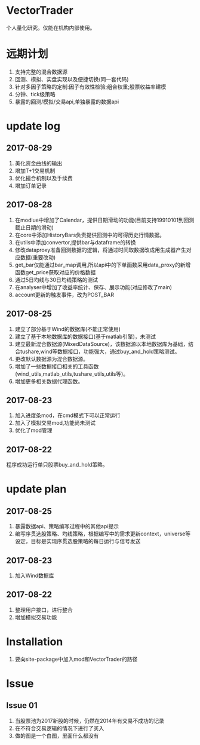 # VectorTrader
个人量化研究。仅能在机构内部使用。

# 远期计划
1. 支持完整的混合数据源
2. 回测、模拟、实盘实现以及便捷切换(同一套代码)
3. 针对多因子策略的定制:因子有效性检验;组合权重;股票收益率建模
4. 分钟、tick级策略
5. 暴露的回测/模拟/交易api,单独暴露的数据api

# update log
## 2017-08-29
1. 美化资金曲线的输出
2. 增加T+1交易机制
3. 优化撮合机制以及手续费
4. 增加订单记录

## 2017-08-28
1. 在modlue中增加了Calendar，提供日期滑动的功能(目前支持19910101到回测截止日期的滑动)
2. 在core中添加HistoryBars负责提供回测中的可得历史行情数据。
3. 在utils中添加convertor,提供bar与dataframe的转换
4. 修改dataproxy准备回测数据的逻辑，将通过时间取数据改成用生成器产生对应数据(重要改动)
5. get_bar仅能通过bar_map调用,所以api中的下单函数采用data_proxy的新增函数get_price获取对应的价格数据
6. 通过5日均线与30日均线策略的测试
7. 在analyser中增加了收益率统计、保存、展示功能(对应修改了main)
8. account更新的触发事件，改为POST_BAR

## 2017-08-25
1. 建立了部分基于Wind的数据库(不能正常使用)
2. 建立了基于本地数据库的数据接口(基于matlab引擎)，未测试
3. 建立最新混合数据源(MixedDataSource)，该数据源以本地数据库为基础，结合tushare,wind等数据接口，功能强大，通过buy_and_hold策略测试。
4. 更改默认数据源为混合数据源。
5. 增加了一些数据接口相关的工具函数(wind_utils,matlab_utils,tushare_utils,utils等)。
6. 增加更多相关数据代理函数。

## 2017-08-23
1. 加入进度条mod，在cmd模式下可以正常运行
2. 加入了模拟交易mod,功能尚未测试
3. 优化了mod管理

## 2017-08-22
程序成功运行单只股票buy_and_hold策略。

# update plan
## 2017-08-25
1. 暴露数据api、策略编写过程中的其他api提示
2. 编写序贯选股策略、均线策略，根据编写中的需求更新context，universe等设定，目标是实现序贯选股策略的每日运行与信号发送

## 2017-08-23
1. 加入Wind数据库

## 2017-08-22
1. 整理用户接口，进行整合
2. 增加模拟交易功能

# Installation
1. 要向site-package中加入mod和VectorTrader的路径

# Issue
## Issue 01
1. 当股票池为2017新股的时候，仍然在2014年有交易不成功的记录
2. 在不符合交易逻辑的情况下进行了买入
3. 做的图是一个白图，里面什么都没有
